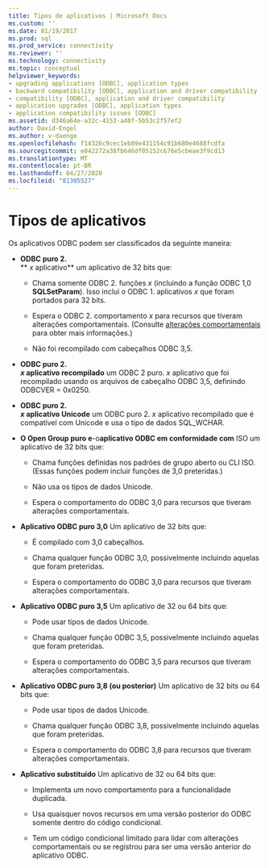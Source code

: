 ```yaml
---
title: Tipos de aplicativos | Microsoft Docs
ms.custom: ''
ms.date: 01/19/2017
ms.prod: sql
ms.prod_service: connectivity
ms.reviewer: ''
ms.technology: connectivity
ms.topic: conceptual
helpviewer_keywords:
- upgrading applications [ODBC], application types
- backward compatibility [ODBC], application and driver compatibility
- compatibility [ODBC], application and driver compatibility
- application upgrades [ODBC], application types
- application compatibility issues [ODBC]
ms.assetid: d346a64e-a32c-4153-a40f-5b53c2f57ef2
author: David-Engel
ms.author: v-daenge
ms.openlocfilehash: f14326c9cec1eb89e431154c91b680e4688fcdfa
ms.sourcegitcommit: e042272a38fb646df05152c676e5cbeae3f9cd13
ms.translationtype: MT
ms.contentlocale: pt-BR
ms.lasthandoff: 04/27/2020
ms.locfileid: "81305527"
---
```

# <a name="types-of-applications"></a>Tipos de aplicativos
Os aplicativos ODBC podem ser classificados da seguinte maneira:  
  
-   **ODBC puro 2.**  
     ** _x_ aplicativo** um aplicativo de 32 bits que:  
  
    -   Chama somente ODBC 2. funções *x* (incluindo a função ODBC 1,0 **SQLSetParam**). Isso inclui o ODBC 1. aplicativos *x* que foram portados para 32 bits.  
  
    -   Espera o ODBC 2. comportamento *x* para recursos que tiveram alterações comportamentais. (Consulte [alterações comportamentais](../../../odbc/reference/develop-app/behavioral-changes.md) para obter mais informações.)  
  
    -   Não foi recompilado com cabeçalhos ODBC 3,5.  
  
-   **ODBC puro 2.**  
     **_x_ aplicativo recompilado** um ODBC 2 puro. *x* aplicativo que foi recompilado usando os arquivos de cabeçalho ODBC 3,5, definindo ODBCVER = 0x0250.  
  
-   **ODBC puro 2.**  
     **_x_ aplicativo Unicode** um ODBC puro 2. *x* aplicativo recompilado que é compatível com Unicode e usa o tipo de dados SQL_WCHAR.  
  
-   **O Open Group puro e**-o**aplicativo ODBC em conformidade com** ISO um aplicativo de 32 bits que:  
  
    -   Chama funções definidas nos padrões de grupo aberto ou CLI ISO. (Essas funções podem incluir funções de 3,0 preteridas.)  
  
    -   Não usa os tipos de dados Unicode.  
  
    -   Espera o comportamento do ODBC 3,0 para recursos que tiveram alterações comportamentais.  
  
-   **Aplicativo ODBC puro 3,0** Um aplicativo de 32 bits que:  
  
    -   É compilado com 3,0 cabeçalhos.  
  
    -   Chama qualquer função ODBC 3,0, possivelmente incluindo aquelas que foram preteridas.  
  
    -   Espera o comportamento do ODBC 3,0 para recursos que tiveram alterações comportamentais.  
  
-   **Aplicativo ODBC puro 3,5** Um aplicativo de 32 ou 64 bits que:  
  
    -   Pode usar tipos de dados Unicode.  
  
    -   Chama qualquer função ODBC 3,5, possivelmente incluindo aquelas que foram preteridas.  
  
    -   Espera o comportamento do ODBC 3,5 para recursos que tiveram alterações comportamentais.  
  
-   **Aplicativo ODBC puro 3,8 (ou posterior)** Um aplicativo de 32 bits ou 64 bits que:  
  
    -   Pode usar tipos de dados Unicode.  
  
    -   Chama qualquer função ODBC 3,8, possivelmente incluindo aquelas que foram preteridas.  
  
    -   Espera o comportamento do ODBC 3,8 para recursos que tiveram alterações comportamentais.  
  
-   **Aplicativo substituído** Um aplicativo de 32 ou 64 bits que:  
  
    -   Implementa um novo comportamento para a funcionalidade duplicada.  
  
    -   Usa quaisquer novos recursos em uma versão posterior do ODBC somente dentro do código condicional.  
  
    -   Tem um código condicional limitado para lidar com alterações comportamentais ou se registrou para ser uma versão anterior do aplicativo ODBC.

